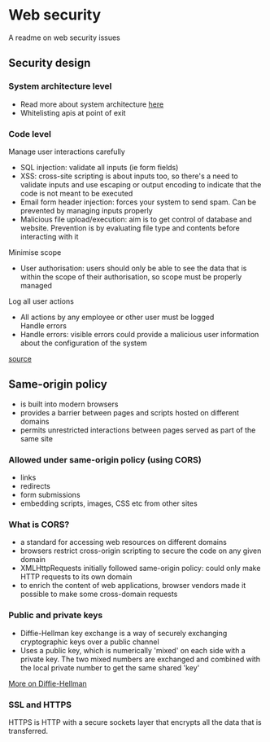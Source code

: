 # Web security
A readme on web security issues

## Security design
### System architecture level
- Read more about system architecture [here](https://msdn.microsoft.com/en-gb/library/ee658124.aspx)  
- Whitelisting apis at point of exit

### Code level
Manage user interactions carefully
- SQL injection: validate all inputs (ie form fields)
- XSS: cross-site scripting is about inputs too, so there's a need to validate inputs and use escaping or output encoding to indicate that the code is not meant to be executed
- Email form header injection: forces your system to send spam. Can be prevented by managing inputs properly
- Malicious file upload/execution: aim is to get control of database and website. Prevention is by evaluating file type and contents before interacting with it  

Minimise scope  
- User authorisation: users should only be able to see the data that is within the scope of their authorisation, so scope must be properly managed  

Log all user actions  
- All actions by any employee or other user must be logged  
Handle errors   
- Handle errors: visible errors could provide a malicious user information about the configuration of the system

[source](https://www.wubbleyou.co.uk/blog/articles/most-common-website-security-issues-and-prevention)  

## Same-origin policy
- is built into modern browsers
- provides a barrier between pages and scripts hosted on different domains
- permits unrestricted interactions between pages served as part of the same site

### Allowed under same-origin policy (using CORS)
- links
- redirects
- form submissions
- embedding scripts, images, CSS etc from other sites

### What is CORS?
- a standard for accessing web resources on different domains
- browsers restrict cross-origin scripting to secure the code on any given domain
- XMLHttpRequests initially followed same-origin policy: could only make HTTP requests to its own domain
- to enrich the content of web applications, browser vendors made it possible to make some cross-domain requests

### Public and private keys
- Diffie-Hellman key exchange is a way of securely exchanging cryptographic keys over a public channel
- Uses a public key, which is numerically 'mixed' on each side with a private key. The two mixed numbers are exchanged and combined with the local private number to get the same shared 'key'

[More on Diffie-Hellman](https://en.wikipedia.org/wiki/Diffie–Hellman_key_exchange)  

### SSL and HTTPS
HTTPS is HTTP with a secure sockets layer that encrypts all the data that is transferred.  
